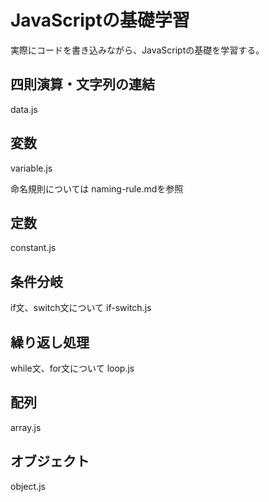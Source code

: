# JavaScriptの基礎学習
実際にコードを書き込みながら、JavaScriptの基礎を学習する。

## 四則演算・文字列の連結
data.js

## 変数
variable.js

命名規則については
naming-rule.mdを参照

## 定数
constant.js

## 条件分岐
if文、switch文について
if-switch.js

## 繰り返し処理
while文、for文について
loop.js

## 配列
array.js

## オブジェクト
object.js